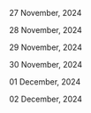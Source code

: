 27 November, 2024

28 November, 2024

29 November, 2024

30 November, 2024

01 December, 2024

02 December, 2024